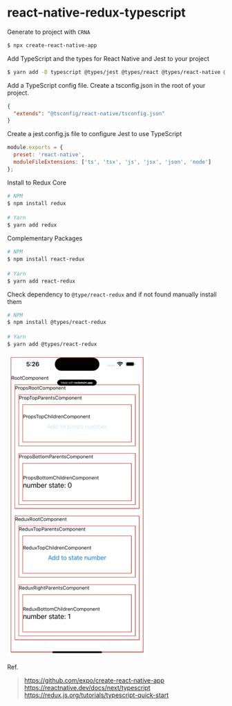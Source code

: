# react-native-redux-typescript

Generate to project with `CRNA`
```bash
$ npx create-react-native-app
```
Add TypeScript and the types for React Native and Jest to your project
```bash
$ yarn add -D typescript @types/jest @types/react @types/react-native @types/react-test-renderer @tsconfig/react-native
```

Add a TypeScript config file. Create a tsconfig.json in the root of your project.
```json
{
  "extends": "@tsconfig/react-native/tsconfig.json"
}
```
Create a jest.config.js file to configure Jest to use TypeScript
```javascript
module.exports = {
  preset: 'react-native',
  moduleFileExtensions: ['ts', 'tsx', 'js', 'jsx', 'json', 'node']
};
```
Install to Redux Core
```bash
# NPM
$ npm install redux

# Yarn
$ yarn add redux
```
Complementary Packages
```bash
# NPM
$ npm install react-redux

# Yarn
$ yarn add react-redux

```
Check dependency to `@type/react-redux` and if not found manually install them
```bash
# NPM
$ npm install @types/react-redux

# Yarn
$ yarn add @types/react-redux
```

![](./redux.gif)

Ref.
> https://github.com/expo/create-react-native-app  
> https://reactnative.dev/docs/next/typescript  
> https://redux.js.org/tutorials/typescript-quick-start  